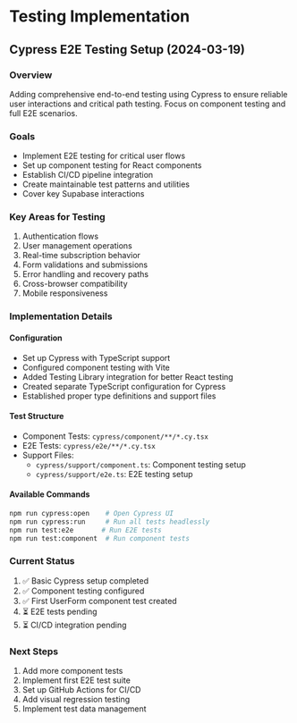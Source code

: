 # Testing Implementation

## Cypress E2E Testing Setup (2024-03-19)

### Overview
Adding comprehensive end-to-end testing using Cypress to ensure reliable user interactions and critical path testing. Focus on component testing and full E2E scenarios.

### Goals
- Implement E2E testing for critical user flows
- Set up component testing for React components
- Establish CI/CD pipeline integration
- Create maintainable test patterns and utilities
- Cover key Supabase interactions

### Key Areas for Testing
1. Authentication flows
2. User management operations
3. Real-time subscription behavior
4. Form validations and submissions
5. Error handling and recovery paths
6. Cross-browser compatibility
7. Mobile responsiveness

### Implementation Details

#### Configuration
- Set up Cypress with TypeScript support
- Configured component testing with Vite
- Added Testing Library integration for better React testing
- Created separate TypeScript configuration for Cypress
- Established proper type definitions and support files

#### Test Structure
- Component Tests: `cypress/component/**/*.cy.tsx`
- E2E Tests: `cypress/e2e/**/*.cy.tsx`
- Support Files:
  - `cypress/support/component.ts`: Component testing setup
  - `cypress/support/e2e.ts`: E2E testing setup

#### Available Commands
```bash
npm run cypress:open    # Open Cypress UI
npm run cypress:run     # Run all tests headlessly
npm run test:e2e       # Run E2E tests
npm run test:component  # Run component tests
```

### Current Status
1. ✅ Basic Cypress setup completed
2. ✅ Component testing configured
3. ✅ First UserForm component test created
4. ⏳ E2E tests pending
5. ⏳ CI/CD integration pending

### Next Steps
1. Add more component tests
2. Implement first E2E test suite
3. Set up GitHub Actions for CI/CD
4. Add visual regression testing
5. Implement test data management 